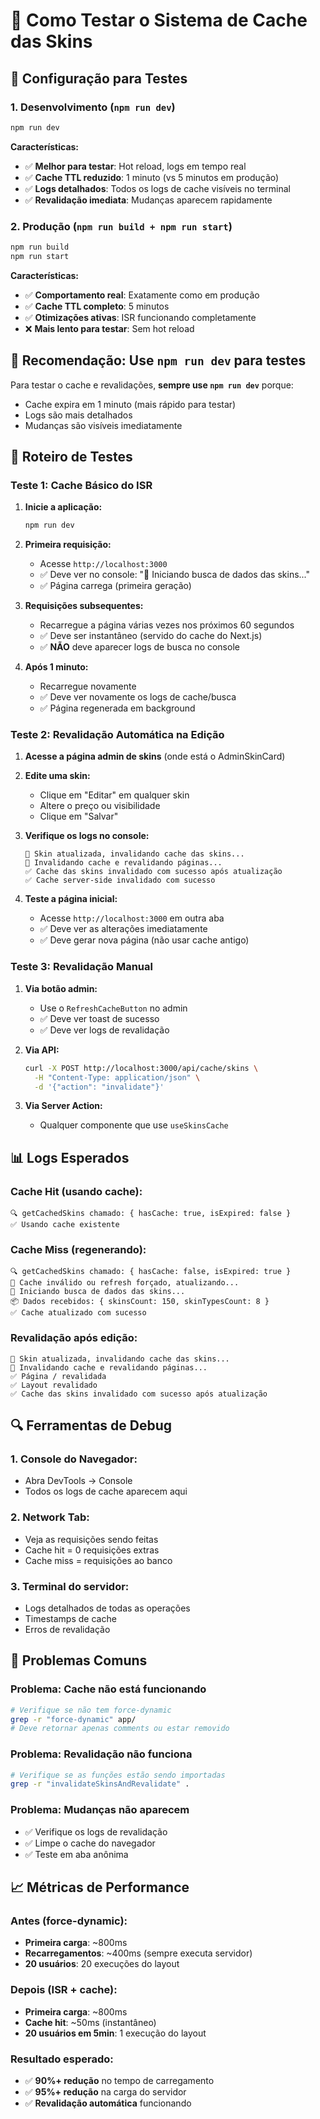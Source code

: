 # 🧪 Como Testar o Sistema de Cache das Skins

## 🚀 Configuração para Testes

### **1. Desenvolvimento (`npm run dev`)**
```bash
npm run dev
```

**Características:**
- ✅ **Melhor para testar**: Hot reload, logs em tempo real
- ✅ **Cache TTL reduzido**: 1 minuto (vs 5 minutos em produção)
- ✅ **Logs detalhados**: Todos os logs de cache visíveis no terminal
- ✅ **Revalidação imediata**: Mudanças aparecem rapidamente

### **2. Produção (`npm run build + npm run start`)**
```bash
npm run build
npm run start
```

**Características:**
- ✅ **Comportamento real**: Exatamente como em produção
- ✅ **Cache TTL completo**: 5 minutos
- ✅ **Otimizações ativas**: ISR funcionando completamente
- ❌ **Mais lento para testar**: Sem hot reload

## 🎯 **Recomendação: Use `npm run dev` para testes**

Para testar o cache e revalidações, **sempre use `npm run dev`** porque:
- Cache expira em 1 minuto (mais rápido para testar)
- Logs são mais detalhados
- Mudanças são visíveis imediatamente

## 🧪 Roteiro de Testes

### **Teste 1: Cache Básico do ISR**

1. **Inicie a aplicação:**
   ```bash
   npm run dev
   ```

2. **Primeira requisição:**
   - Acesse `http://localhost:3000`
   - ✅ Deve ver no console: "🚀 Iniciando busca de dados das skins..."
   - ✅ Página carrega (primeira geração)

3. **Requisições subsequentes:**
   - Recarregue a página várias vezes nos próximos 60 segundos
   - ✅ Deve ser instantâneo (servido do cache do Next.js)
   - ✅ **NÃO** deve aparecer logs de busca no console

4. **Após 1 minuto:**
   - Recarregue novamente
   - ✅ Deve ver novamente os logs de cache/busca
   - ✅ Página regenerada em background

### **Teste 2: Revalidação Automática na Edição**

1. **Acesse a página admin de skins** (onde está o AdminSkinCard)

2. **Edite uma skin:**
   - Clique em "Editar" em qualquer skin
   - Altere o preço ou visibilidade
   - Clique em "Salvar"

3. **Verifique os logs no console:**
   ```
   🔄 Skin atualizada, invalidando cache das skins...
   🔄 Invalidando cache e revalidando páginas...
   ✅ Cache das skins invalidado com sucesso após atualização
   ✅ Cache server-side invalidado com sucesso
   ```

4. **Teste a página inicial:**
   - Acesse `http://localhost:3000` em outra aba
   - ✅ Deve ver as alterações imediatamente
   - ✅ Deve gerar nova página (não usar cache antigo)

### **Teste 3: Revalidação Manual**

1. **Via botão admin:**
   - Use o `RefreshCacheButton` no admin
   - ✅ Deve ver toast de sucesso
   - ✅ Deve ver logs de revalidação

2. **Via API:**
   ```bash
   curl -X POST http://localhost:3000/api/cache/skins \
     -H "Content-Type: application/json" \
     -d '{"action": "invalidate"}'
   ```

3. **Via Server Action:**
   - Qualquer componente que use `useSkinsCache`

## 📊 Logs Esperados

### **Cache Hit (usando cache):**
```
🔍 getCachedSkins chamado: { hasCache: true, isExpired: false }
✅ Usando cache existente
```

### **Cache Miss (regenerando):**
```
🔍 getCachedSkins chamado: { hasCache: false, isExpired: true }
🔄 Cache inválido ou refresh forçado, atualizando...
🚀 Iniciando busca de dados das skins...
📦 Dados recebidos: { skinsCount: 150, skinTypesCount: 8 }
✅ Cache atualizado com sucesso
```

### **Revalidação após edição:**
```
🔄 Skin atualizada, invalidando cache das skins...
🔄 Invalidando cache e revalidando páginas...
✅ Página / revalidada
✅ Layout revalidado
✅ Cache das skins invalidado com sucesso após atualização
```

## 🔍 Ferramentas de Debug

### **1. Console do Navegador:**
- Abra DevTools → Console
- Todos os logs de cache aparecem aqui

### **2. Network Tab:**
- Veja as requisições sendo feitas
- Cache hit = 0 requisições extras
- Cache miss = requisições ao banco

### **3. Terminal do servidor:**
- Logs detalhados de todas as operações
- Timestamps de cache
- Erros de revalidação

## 🚨 Problemas Comuns

### **Problema: Cache não está funcionando**
```bash
# Verifique se não tem force-dynamic
grep -r "force-dynamic" app/
# Deve retornar apenas comments ou estar removido
```

### **Problema: Revalidação não funciona**
```bash
# Verifique se as funções estão sendo importadas
grep -r "invalidateSkinsAndRevalidate" .
```

### **Problema: Mudanças não aparecem**
- ✅ Verifique os logs de revalidação
- ✅ Limpe o cache do navegador
- ✅ Teste em aba anônima

## 📈 Métricas de Performance

### **Antes (force-dynamic):**
- **Primeira carga**: ~800ms
- **Recarregamentos**: ~400ms (sempre executa servidor)
- **20 usuários**: 20 execuções do layout

### **Depois (ISR + cache):**
- **Primeira carga**: ~800ms
- **Cache hit**: ~50ms (instantâneo)
- **20 usuários em 5min**: 1 execução do layout

### **Resultado esperado:**
- ✅ **90%+ redução** no tempo de carregamento
- ✅ **95%+ redução** na carga do servidor
- ✅ **Revalidação automática** funcionando 